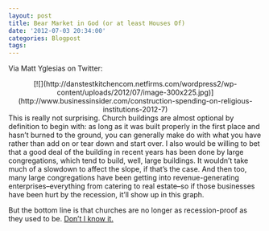 ```yaml
---
layout: post
title: Bear Market in God (or at least Houses Of)
date: '2012-07-03 20:34:00'
categories: Blogpost
tags:
---
```



Via Matt Yglesias on Twitter:

<div style="clear: both; text-align: center;">[![](http://danstestkitchencom.netfirms.com/wordpress2/wp-content/uploads/2012/07/image-300x225.jpg)](http://www.businessinsider.com/construction-spending-on-religious-institutions-2012-7)</div>This is really not surprising. Church buildings are almost optional by definition to begin with: as long as it was built properly in the first place and hasn’t burned to the ground, you can generally make do with what you have rather than add on or tear down and start over. I also would be willing to bet that a good deal of the building in recent years has been done by large congregations, which tend to build, well, large buildings. It wouldn’t take much of a slowdown to affect the slope, if that’s the case. And then too, many large congregations have been getting into revenue-generating enterprises–everything from catering to real estate–so if those businesses have been hurt by the recession, it’ll show up in this graph.

But the bottom line is that churches are no longer as recession-proof as they used to be. [Don’t I know it.](http://danstestkitchencom.netfirms.com/wordpress2/2012/06/28/a-quick-update-on-our-situation-personal/)


